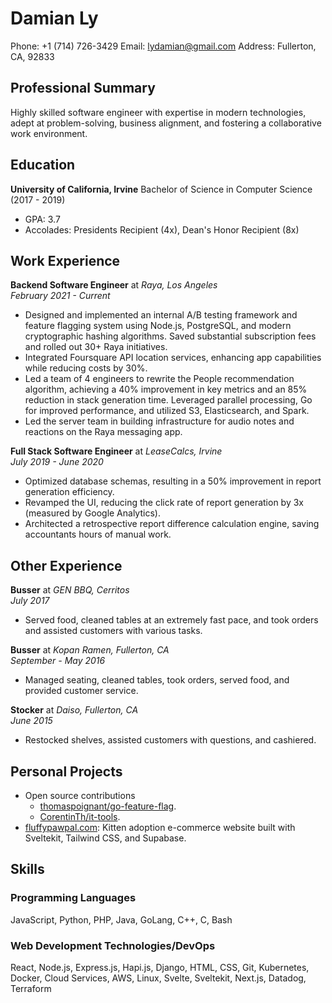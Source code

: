 # Damian Ly
Phone: +1 (714) 726-3429
Email: lydamian@gmail.com
Address: Fullerton, CA, 92833

## Professional Summary
Highly skilled software engineer with expertise in modern technologies, adept at problem-solving, business alignment, and fostering a collaborative work environment.

## Education
**University of California, Irvine** Bachelor of Science in Computer Science (2017 - 2019)
* GPA: 3.7
* Accolades: Presidents Recipient (4x), Dean's Honor Recipient (8x)

## Work Experience
**Backend Software Engineer** at *Raya, Los Angeles*  
*February 2021 - Current*
- Designed and implemented an internal A/B testing framework and feature flagging system using Node.js, PostgreSQL, and modern cryptographic hashing algorithms. Saved substantial subscription fees and rolled out 30+ Raya initiatives.
- Integrated Foursquare API location services, enhancing app capabilities while reducing costs by 30%.
- Led a team of 4 engineers to rewrite the People recommendation algorithm, achieving a 40% improvement in key metrics and an 85% reduction in stack generation time. Leveraged parallel processing, Go for improved performance, and utilized S3, Elasticsearch, and Spark.
- Led the server team in building infrastructure for audio notes and reactions on the Raya messaging app.

**Full Stack Software Engineer** at *LeaseCalcs, Irvine*  
*July 2019 - June 2020*
- Optimized database schemas, resulting in a 50% improvement in report generation efficiency.
- Revamped the UI, reducing the click rate of report generation by 3x (measured by Google Analytics).
- Architected a retrospective report difference calculation engine, saving accountants hours of manual work.

## Other Experience
**Busser** at *GEN BBQ, Cerritos*  
*July 2017*
- Served food, cleaned tables at an extremely fast pace, and took orders and assisted customers with various tasks.

**Busser** at *Kopan Ramen, Fullerton, CA*  
*September - May 2016*
- Managed seating, cleaned tables, took orders, served food, and provided customer service.

**Stocker** at *Daiso, Fullerton, CA*  
*June 2015*
- Restocked shelves, assisted customers with questions, and cashiered.

## Personal Projects
- Open source contributions
  - [thomaspoignant/go-feature-flag](https://github.com/thomaspoignant/go-feature-flag).
  - [CorentinTh/it-tools](https://github.com/CorentinTh/it-toolsgo-feature-flag).
- [fluffypawpal.com](https://fluffypawpal.com): Kitten adoption e-commerce website built with Sveltekit, Tailwind CSS, and Supabase.

## Skills
### Programming Languages
JavaScript, Python, PHP, Java, GoLang, C++, C, Bash

### Web Development Technologies/DevOps
React, Node.js, Express.js, Hapi.js, Django, HTML, CSS, Git, Kubernetes, Docker, Cloud Services, AWS, Linux, Svelte, Sveltekit, Next.js, Datadog, Terraform